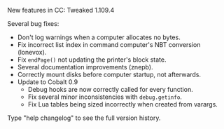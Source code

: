 New features in CC: Tweaked 1.109.4

Several bug fixes:
* Don't log warnings when a computer allocates no bytes.
* Fix incorrect list index in command computer's NBT conversion (lonevox).
* Fix `endPage()` not updating the printer's block state.
* Several documentation improvements (znepb).
* Correctly mount disks before computer startup, not afterwards.
* Update to Cobalt 0.9
  * Debug hooks are now correctly called for every function.
  * Fix several minor inconsistencies with `debug.getinfo`.
  * Fix Lua tables being sized incorrectly when created from varargs.

Type "help changelog" to see the full version history.
